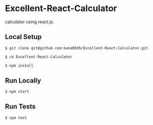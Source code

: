 # Excellent-React-Calculator
calculator using react.js.
## Local Setup

```sh
$ git clone git@github.com:kane0505/Excellent-React-Calculator.git
```

```sh
$ cd Excellent-React-Calculator
```

```sh
$ npm install
```

## Run Locally

```sh
$ npm start
```

## Run Tests

```sh
$ npm test
```
